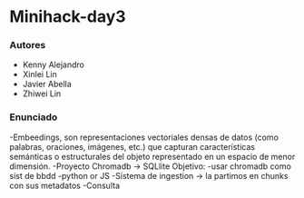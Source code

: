 # Minihack-day3

### Autores 

- Kenny Alejandro
- Xinlei Lin
- Javier Abella
- Zhiwei Lin

### Enunciado
-Embeedings, son representaciones vectoriales densas de datos (como palabras, oraciones, imágenes, etc.) que capturan características semánticas o estructurales del objeto representado en un espacio de menor dimensión.
-Proyecto Chromadb -> SQLlite
Objetivo:
  -usar chromadb como sist de bbdd
  -python or JS
  -Sistema de ingestion -> la partimos en chunks con sus metadatos
  -Consulta
